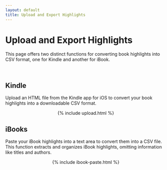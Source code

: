```yaml
---
layout: default
title: Upload and Export Highlights
---
```

# Upload and Export Highlights

This page offers two distinct functions for converting book highlights into CSV format, one for Kindle and another for iBook.

<br>

## Kindle

Upload an HTML file from the Kindle app for iOS to convert your book highlights into a downloadable CSV format.

<div style="text-align: center;">
    {% include upload.html %}
</div>

## iBooks

Paste your iBook highlights into a text area to convert them into a CSV file. This function extracts and organizes iBook highlights, omitting information like titles and authors.

<div style="text-align: center;">
    {% include ibook-paste.html %}
</div>
